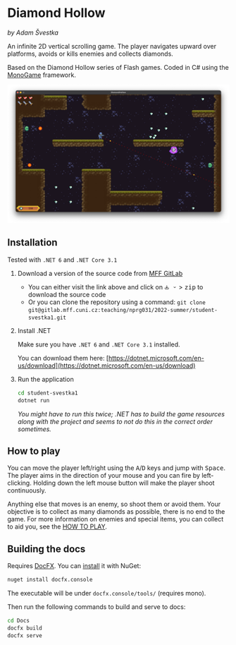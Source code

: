 # Diamond Hollow

*by Adam Švestka*

An infinite 2D vertical scrolling game. The player navigates upward over platforms, avoids or kills enemies and collects diamonds.

Based on the Diamond Hollow series of Flash games. Coded in C# using the [MonoGame](https://www.monogame.net) framework.

![Screenshot](Images/screenshot.png)


## Installation

Tested with `.NET 6` and `.NET Core 3.1`

1. Download a version of the source code from [MFF GitLab](https://gitlab.mff.cuni.cz/teaching/nprg031/2022-summer/student-svestka1.git)

    - You can either visit the link above and click on <kbd>
    <svg xmlns="http://www.w3.org/2000/svg" viewBox="0 0 16 16" width="10" height="10"><path fill="currentColor" fill-rule="evenodd" clip-rule="evenodd" d="M11.78 7.159a.75.75 0 0 0-1.06 0l-1.97 1.97V1.75a.75.75 0 0 0-1.5 0v7.379l-1.97-1.97a.75.75 0 0 0-1.06 1.06l3.25 3.25L8 12l.53-.53 3.25-3.25a.75.75 0 0 0 0-1.061zM2.5 9.75a.75.75 0 0 0-1.5 0V13a2 2 0 0 0 2 2h10a2 2 0 0 0 2-2V9.75a.75.75 0 0 0-1.5 0V13a.5.5 0 0 1-.5.5H3a.5.5 0 0 1-.5-.5V9.75z"></path></svg> <svg xmlns="http://www.w3.org/2000/svg" viewBox="0 0 16 16" width="10" height="10"><path fill="currentColor" fill-rule="evenodd" clip-rule="evenodd" d="M4.22 6.22a.75.75 0 0 1 1.06 0L8 8.94l2.72-2.72a.75.75 0 1 1 1.06 1.06l-3.25 3.25a.75.75 0 0 1-1.06 0L4.22 7.28a.75.75 0 0 1 0-1.06z"></path></svg></kbd> > <kbd>zip</kbd> to download the source code
    - Or you can clone the repository using a command: `git clone git@gitlab.mff.cuni.cz:teaching/nprg031/2022-summer/student-svestka1.git`

2. Install .NET

    Make sure you have `.NET 6` and `.NET Core 3.1` installed.

    You can download them here: [https://dotnet.microsoft.com/en-us/download](https://dotnet.microsoft.com/en-us/download)

3. Run the application
    
    ```sh
    cd student-svestka1
    dotnet run
    ```

    *You might have to run this twice; .NET has to build the game resources along with the project and seems to not do this in the correct order sometimes.*


## How to play

You can move the player left/right using the <kbd>A</kbd>/<kbd>D</kbd> keys and jump with <kbd>Space</kbd>.
The player aims in the direction of your mouse and you can fire by left-clicking. Holding down the left mouse button will make the player shoot continuously.

Anything else that moves is an enemy, so shoot them or avoid them.
Your objective is to collect as many diamonds as possible, there is no end to the game.
For more information on enemies and special items, you can collect to aid you, see the [HOW TO PLAY](how-to-play.md).


## Building the docs

Requires [DocFX](https://dotnet.github.io/docfx/index.html). You can [install](https://dotnet.github.io/docfx/tutorial/docfx_getting_started.html#2-use-docfx-as-a-command-line-tool) it with NuGet:

```sh
nuget install docfx.console
```

The executable will be under `docfx.console/tools/` (requires mono).

Then run the following commands to build and serve to docs:

```sh
cd Docs
docfx build
docfx serve
```